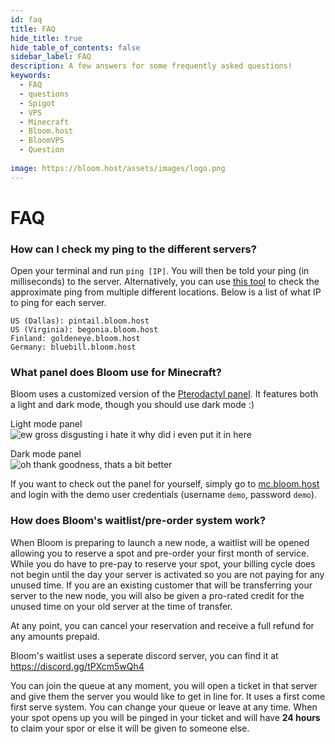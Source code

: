 ```yaml
---
id: faq
title: FAQ
hide_title: true
hide_table_of_contents: false
sidebar_label: FAQ
description: A few answers for some frequently asked questions!
keywords:
  - FAQ
  - questions
  - Spigot
  - VPS
  - Minecraft
  - Bloom.host
  - BloomVPS
  - Question
  
image: https://bloom.host/assets/images/logo.png
---
```

# **FAQ**

### How can I check my ping to the different servers?  
Open your terminal and run `ping [IP]`. You will then be told your ping (in milliseconds) to the server. Alternatively, you can use [this tool](https://tools.keycdn.com/ping) to check the approximate ping from multiple different locations. Below is a list of what IP to ping for each server.  
```
US (Dallas): pintail.bloom.host
US (Virginia): begonia.bloom.host
Finland: goldeneye.bloom.host
Germany: bluebill.bloom.host
```  

### What panel does Bloom use for Minecraft?  
Bloom uses a customized version of the [Pterodactyl panel](https://pterodactyl.io/). It features both a light and dark mode, though you should use dark mode :)  

Light mode panel  
![ew gross disgusting i hate it why did i even put it in here](https://i.gyazo.com/b5eb904835c360c938e1eef6eb793049.png)  

Dark mode panel  
![oh thank goodness, thats a bit better](https://i.gyazo.com/86e499722dc09c27ef968532d3c41491.png)  

If you want to check out the panel for yourself, simply go to [mc.bloom.host](https://mc.bloom.host) and login with the demo user credentials (username `demo`, password `demo`).  

### How does Bloom's waitlist/pre-order system work?  
When Bloom is preparing to launch a new node, a waitlist will be opened allowing you to reserve a spot and pre-order your first month of service. While you do have to pre-pay to reserve your spot, your billing cycle does not begin until the day your server is activated so you are not paying for any unused time. If you are an existing customer that will  be transferring your server to the new node, you will also be given a pro-rated credit for the unused time on your old server at the time of transfer. 

At any point, you can cancel your reservation and receive a full refund for any amounts prepaid. 


Bloom's waitlist uses a seperate discord server, you can find it at https://discord.gg/tPXcm5wQh4

You can join the queue at any moment, you will open a ticket in that server and give them the server you would like to get in line for. It uses a first come first serve system. You can change your queue or leave at any time. When your spot opens up you will be pinged in your ticket and will have **24 hours** to claim your spor or else it will be given to someone else. 
